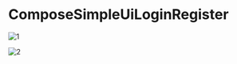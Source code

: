 # ComposeSimpleUiLoginRegister

![1](https://github.com/youssefahmed55/ComposeSimpleUiLoginRegister/assets/99625111/e21044ec-32d6-400a-827b-09fd2dbbb77a)



![2](https://github.com/youssefahmed55/ComposeSimpleUiLoginRegister/assets/99625111/430cd7bc-aa36-4f39-b366-33ed838cffc5)
